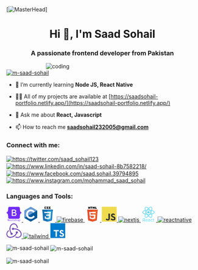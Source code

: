 [![MasterHead](https://cdn.dribbble.com/users/926537/screenshots/4502924/python-2.gif)]
<h1 align="center">Hi 👋, I'm Saad Sohail</h1>
<h3 align="center">A passionate frontend developer from Pakistan</h3>
<img align="right" alt="coding" width="400" src="https://cdn.dribbble.com/users/1162077/screenshots/3848914/programmer.gif"/>
<p align="left"> <a href="https://github.com/ryo-ma/github-profile-trophy"><img src="https://github-profile-trophy.vercel.app/?username=m-saad-sohail" alt="m-saad-sohail" /></a> </p>

- 🌱 I’m currently learning **Node JS, React Native**

- 👨‍💻 All of my projects are available at [https://saadsohail-portfolio.netlify.app/](https://saadsohail-portfolio.netlify.app/)

- 💬 Ask me about **React, Javascript**

- 📫 How to reach me **saadsohail232005@gmail.com**

<h3 align="left">Connect with me:</h3>
<p align="left">
<a href="https://twitter.com/https://twitter.com/saad_sohail123" target="blank"><img align="center" src="https://raw.githubusercontent.com/rahuldkjain/github-profile-readme-generator/master/src/images/icons/Social/twitter.svg" alt="https://twitter.com/saad_sohail123" height="30" width="40" /></a>
<a href="https://linkedin.com/in/https://www.linkedin.com/in/saad-sohail-8b7582218/" target="blank"><img align="center" src="https://raw.githubusercontent.com/rahuldkjain/github-profile-readme-generator/master/src/images/icons/Social/linked-in-alt.svg" alt="https://www.linkedin.com/in/saad-sohail-8b7582218/" height="30" width="40" /></a>
<a href="https://fb.com/https://www.facebook.com/saad.sohail.39794895" target="blank"><img align="center" src="https://raw.githubusercontent.com/rahuldkjain/github-profile-readme-generator/master/src/images/icons/Social/facebook.svg" alt="https://www.facebook.com/saad.sohail.39794895" height="30" width="40" /></a>
<a href="https://instagram.com/https://www.instagram.com/mohammad_saad_sohail" target="blank"><img align="center" src="https://raw.githubusercontent.com/rahuldkjain/github-profile-readme-generator/master/src/images/icons/Social/instagram.svg" alt="https://www.instagram.com/mohammad_saad_sohail" height="30" width="40" /></a>
</p>

<h3 align="left">Languages and Tools:</h3>
<p align="left"> <a href="https://getbootstrap.com" target="_blank" rel="noreferrer"> <img src="https://raw.githubusercontent.com/devicons/devicon/master/icons/bootstrap/bootstrap-plain-wordmark.svg" alt="bootstrap" width="40" height="40"/> </a> <a href="https://www.cprogramming.com/" target="_blank" rel="noreferrer"> <img src="https://raw.githubusercontent.com/devicons/devicon/master/icons/c/c-original.svg" alt="c" width="40" height="40"/> </a> <a href="https://www.w3schools.com/css/" target="_blank" rel="noreferrer"> <img src="https://raw.githubusercontent.com/devicons/devicon/master/icons/css3/css3-original-wordmark.svg" alt="css3" width="40" height="40"/> </a> <a href="https://firebase.google.com/" target="_blank" rel="noreferrer"> <img src="https://www.vectorlogo.zone/logos/firebase/firebase-icon.svg" alt="firebase" width="40" height="40"/> </a> <a href="https://www.w3.org/html/" target="_blank" rel="noreferrer"> <img src="https://raw.githubusercontent.com/devicons/devicon/master/icons/html5/html5-original-wordmark.svg" alt="html5" width="40" height="40"/> </a> <a href="https://developer.mozilla.org/en-US/docs/Web/JavaScript" target="_blank" rel="noreferrer"> <img src="https://raw.githubusercontent.com/devicons/devicon/master/icons/javascript/javascript-original.svg" alt="javascript" width="40" height="40"/> </a> <a href="https://nextjs.org/" target="_blank" rel="noreferrer"> <img src="https://cdn.worldvectorlogo.com/logos/nextjs-2.svg" alt="nextjs" width="40" height="40"/> </a> <a href="https://reactjs.org/" target="_blank" rel="noreferrer"> <img src="https://raw.githubusercontent.com/devicons/devicon/master/icons/react/react-original-wordmark.svg" alt="react" width="40" height="40"/> </a> <a href="https://reactnative.dev/" target="_blank" rel="noreferrer"> <img src="https://reactnative.dev/img/header_logo.svg" alt="reactnative" width="40" height="40"/> </a> <a href="https://redux.js.org" target="_blank" rel="noreferrer"> <img src="https://raw.githubusercontent.com/devicons/devicon/master/icons/redux/redux-original.svg" alt="redux" width="40" height="40"/> </a> <a href="https://tailwindcss.com/" target="_blank" rel="noreferrer"> <img src="https://www.vectorlogo.zone/logos/tailwindcss/tailwindcss-icon.svg" alt="tailwind" width="40" height="40"/> </a> <a href="https://www.typescriptlang.org/" target="_blank" rel="noreferrer"> <img src="https://raw.githubusercontent.com/devicons/devicon/master/icons/typescript/typescript-original.svg" alt="typescript" width="40" height="40"/> </a> </p>
<p><img align="left" src="https://github-readme-stats.vercel.app/api/top-langs?username=m-saad-sohail&show_icons=true&locale=en&layout=compact" alt="m-saad-sohail" /></p>

<p>&nbsp;<img align="center" src="https://github-readme-stats.vercel.app/api?username=m-saad-sohail&show_icons=true&locale=en" alt="m-saad-sohail" /></p>

<p><img align="center" src="https://github-readme-streak-stats.herokuapp.com/?user=m-saad-sohail&" alt="m-saad-sohail" /></p>
